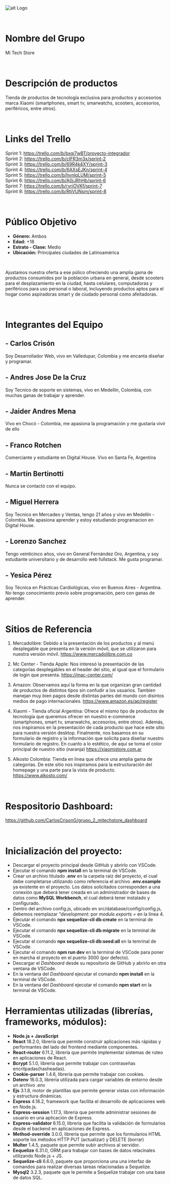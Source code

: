 ![alt Logo](https://i.ibb.co/4ZZJy81/Logo-Color.png)

<br />

# Nombre del Grupo
Mi Tech Store

<br />

# Descripción de productos
Tienda de productos de tecnología exclusiva para productos y accesorios marca Xiaomi (smartphones, smart tv, smarwatchs, scooters, accesorios, periféricos, entre otros).

<br />

# Links del Trello
Sprint 1: https://trello.com/b/bxqi7wBT/proyecto-integrador<br />
Sprint 2: https://trello.com/b/cIFR3m3x/sprint-2<br />
Sprint 3: https://trello.com/b/69R4k4XY/sprint-3<br />
Sprint 4: https://trello.com/b/6AXsEJKn/sprint-4<br />
Sprint 5: https://trello.com/b/hvnlqLUM/sprint-5<br />
Sprint 6: https://trello.com/b/A0jJRhHb/sprint-6<br />
Sprint 7: https://trello.com/b/rvriOVKf/sprint-7<br />
Sprint 8: https://trello.com/b/RtjVUNsm/sprint-8<br />

<br />

# Público Objetivo

- **Género:** Ambos 
- **Edad:** +18
- **Estrato - Clase:** Medio
- **Ubicación:** Principales ciudades de Latinoamérica

<br />

Ajustamos nuestra oferta a ese púlico ofreciendo una amplia gama de productos consumidos por la población urbana en general, desde scooters para el desplazamiento en la ciudad, hasta celulares, computadoras y periféricos para uso personal o laboral, incluyendo productos aptos para el hogar como aspiradoras smart y de ciudado personal como afeitadoras.

<br />

# Integrantes del Equipo
## - Carlos Crisón
Soy Desarrollador Web, vivo en Valledupar, Colombia y me encanta diseñar y programar.

## - Andres Jose De la Cruz
Soy Tecnico de soporte en sistemas, vivo en Medellín, Colombia, con muchas ganas de trabajar y aprender.

## - Jaider Andres Mena
Vivo en Chocó - Colombia, me apasiona la programación y me gustaría vivir de ello

## - Franco Rotchen
Comerciante y estudiante en Digital House. Vivo en Santa Fe, Argentina

## - Martín Bertinotti
Nunca se contactó con el equipo.

## - Miguel Herrera
Soy Tecnico en Mercadeo y Ventas, tengo 21 años y vivo en Medellín - Colombia. Me apasiona aprender y estoy estudiando programacion en Digital House.

## - Lorenzo Sanchez
Tengo veinticinco años, vivo en General Fernández Oro, Argentina, y soy estudiante universitario y de desarrollo web fullstack. Me gusta programar.

## - Yesica Pérez
Soy Técnica en Prácticas Cardiológicas, vivo en Buenos Aires - Argentina. No tengo conocimiento previo sobre programación, pero con ganas de aprender.

<br />

# Sitios de Referencia
1. Mercadolibre: Debido a la presentación de los productos y al menú desplegable que presenta en la versión móvil, que se utilizaron para nuestra versión móvil. https://www.mercadolibre.com.co

2. Mc Center - Tienda Apple: Nos interesó la presentación de las categorías desplegables en el header del sitio, al igual que el formulario de login que presenta. https://mac-center.com/

3. Amazon: Observamos aquí la forma en la que organizan gran cantidad de productos de distintos tipos sin confudir a los usuarios. Tambien manejan muy bien pagos desde distintas partes del mundo con disintos medios de pago internacionales. https://www.amazon.es/ap/register

4. Xiaomi - Tienda oficial Argentina: Ofrece el mismo tipo de productos de tecnología que queremos ofrecer en nuestro e-commerce (smartphones, smart tv, smarwatchs, accesorios, entre otros). Además, nos inspiramos en la presentación de cada producto que hace este sitio para nuestra versión desktop. Finalmente, nos basamos en su formulario de registro y la información que solicita para diseñar nuestro formulario de registro. En cuanto a lo estético, de aquí se toma el color principal de nuestro sitio (naranja) https://xiaomistore.com.ar

5. Alkosto Colombia: Tienda en linea que ofrece una amplia gama de categorías. De este sitio nos inspiramos para la estructuración del homepage y una parte para la vista de producto. https://www.alkosto.com/

<br />

# Respositorio Dashboard:
https://github.com/CarlosCrisonG/grupo_2_mitechstore_dashboard

<br />

# Inicialización del proyecto:
- Descargar el proyecto principal desde GitHub y abrirlo con VSCode.
- Ejecutar el comando **npm install** en la terminal de VSCode.
- Crear un archivo titulado **.env** en la carpeta raíz del proyecto, el cual debe completarse utilizando como referencia el archivo **.env.example** ya existente en el proyecto. Los datos solicitados corresponden a una conexión que deberá tener creada en un administrador de bases de datos como **MySQL Workbench**, el cual deberá tener instalado y configurado.
- Dentro del archivo config.js, ubicado en src/database/config/config.js, debemos reemplazar *"development:* por *module.exports =* en la línea 4.
- Ejecutar el comando **npx sequelize-cli db:create** en la terminal de VSCode.
- Ejecutar el comando **npx sequelize-cli db:migrate** en la terminal de VSCode.
- Ejecutar el comando **npx sequelize-cli db:seed:all** en la temrinal de VSCode.
- Ejecutar el comando **npm run dev** en la terminal de VSCode para poner en marcha el proyecto en el puerto 3000 (por defecto).
- Descargar el *Dashboard* desde su repositorio de GitHub y abrirlo en otra ventana de VSCode.
- En la ventana del *Dashboard* ejecutar el comando **npm install** en la terminal de VSCode.
- En la ventana del *Dashboard* ejecutar el comando **npm start** en la terminal de VSCode.

# Herramientas utilizadas (librerías, frameworks, módulos):
- **Node.js + JavaScript**
- **React** 18.2.0, librería que permite construir aplicaciones más rápidas y performantes del lado del frontend mediante componentes.
- **React-router** 6.11.2, librería que permite implementar sistemas de ruteo en aplicaciones de React.
- **Bcrypt** 5.1.0, librería que permite trabajar con contraseñas encritpadas(hasheadas).
- **Cookie-parser** 1.4.6, librería que permite trabajar con cookies. 
- **Dotenv** 16.0.3, librería utilizada para cargar variables de entorno desde un archivo .env
- **Ejs** 3.1.8, motor de plantillas que permite generar vistas con información y estructura dinámicas.
- **Express** 4.18.2, framework que facilita el desarrollo de aplicaciones web en Node.js. 
- **Express-session** 1.17.3, librería que permite administrar sesiones de usuario en una aplicación de Express.
- **Express-validator** 6.15.0, librería que facilita la validación de formularios desde el backend en aplicaciones de Express.
- **Method-override** 3.0.0, librería que permite que los formularios HTML soporte los métodos HTTP PUT (actualizar) y DELETE (borrar)
- **Multer** 1.4.5, paquete que permite subir archivos al servidor.
- **Eequelize** 6.31.0, ORM para trabajar con bases de datos relacinales utilizando Node.js + JS.
- **Sequelize-cli** 6.6.0, paquete que proporciona una una interfaz de comandos para realizar diversas tareas relacionadas a Sequelize.
- **Mysql2** 3.2.3, paquete que le permite a Sequelize trabajar con una base de datos SQL.
